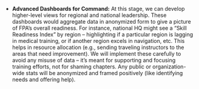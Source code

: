 - **Advanced Dashboards for Command:** At this stage, we can develop higher-level views for regional and national leadership. These dashboards would aggregate data in anonymized form to give a picture of FPA’s overall readiness. For instance, national HQ might see a “Skill Readiness Index” by region – highlighting if a particular region is lagging in medical training, or if another region excels in navigation, etc. This helps in resource allocation (e.g., sending traveling instructors to the areas that need improvement). We will implement these carefully to avoid any misuse of data – it’s meant for supporting and focusing training efforts, not for shaming chapters. Any public or organization-wide stats will be anonymized and framed positively (like identifying needs and offering help).